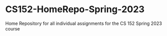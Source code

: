 # CS152-HomeRepo-Spring-2023
 Home Repository for all individual assignments for the CS 152 Spring 2023 course
